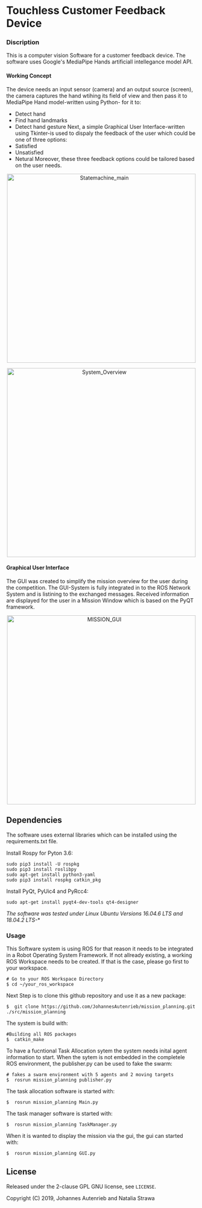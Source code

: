 # Touchless Customer Feedback Device

### Discription
This is a computer vision Software for a customer feedback device. The software uses Google's MediaPipe Hands artificiall intellegance model API. 

#### Working Concept 

The device needs an input sensor (camera) and an output source (screen), the camera captures the hand wtihing its field of view and then pass it to MediaPipe Hand model-written using Python- for it to:
* Detect hand
* Find hand landmarks
* Detect hand gesture
Next, a simple Graphical User Interface-written using Tkinter-is used to dispaly the feedback of the user which could be one of three options: 
* Satisfied
* Unsatisfied
* Netural 
Moreover, these three feedback options could be tailored based on the user needs. 




<p align=center>
<img src="https://github.com/JohannesAutenrieb/TeamACranfieldUAVSwarm/blob/master/img/Statemachine_main.png" alt="Statemachine_main" height=500px>
</p>



<p align=center>
<img src="https://github.com/JohannesAutenrieb/TeamACranfieldUAVSwarm/blob/master/img/System_Overview.png" alt="System_Overview" height=500px>
</p>


#### Graphical User Interface

The GUI was created to simplify the mission overview for the user during the competition. The GUI-System is fully integrated in to the ROS Network System and is listining to the exchanged messages. Received information are displayed for the user in a Mission Window which is based on the PyQT framework.

<p align=center>
<img src="https://github.com/JohannesAutenrieb/TeamACranfieldUAVSwarm/blob/master/img/GUI_MISSION_OVERVIEW.png" alt="MISSION_GUI" height=500px>
</p>



## Dependencies

The software uses external libraries which can be installed using the requirements.txt file.

Install Rospy for Pyton 3.6:

	sudo pip3 install -U rospkg
	sudo pip3 install roslibpy
	sudo apt-get install python3-yaml
	sudo pip3 install rospkg catkin_pkg

Install PyQt, PyUic4 and PyRcc4:

	sudo apt-get install pyqt4-dev-tools qt4-designer


**The software was tested under Linux Ubuntu Versions 16.04.6 LTS and 18.04.2 LTS*-** 

### Usage

This Software system is using ROS for that reason it needs to be integrated in a Robot Operating System Framework. If not allready existing, a working ROS Workspace needs to be created. If that is the case, please go first to your workspace.

	# Go to your ROS Workspace Directory
	$ cd ~/your_ros_workspace

Next Step is to clone this github repository and use it as a new package:

	$  git clone https://github.com/JohannesAutenrieb/mission_planning.git ./src/mission_planning

The system is build with:
	
	#Building all ROS packages
	$  catkin_make

To have a fucntional Task Allocation sytem the system needs inital agent information to start. When the sytem is not embedded in the completele ROS environment, the publisher.py can be used to fake the swarm:

	# fakes a swarm environment with 5 agents and 2 moving targets
	$  rosrun mission_planning publisher.py

The task allocation software is started with:
	
	$  rosrun mission_planning Main.py

The task manager software is started with:

	$  rosrun mission_planning TaskManager.py

When it is wanted to display the mission via the gui, the gui can started with:

	$  rosrun mission_planning GUI.py


License
-------

Released under the 2-clause GPL GNU license, see `LICENSE`.

Copyright (C) 2019, Johannes Autenrieb and Natalia Strawa